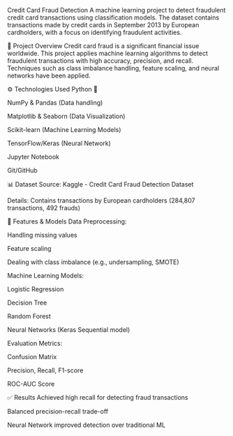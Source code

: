 Credit Card Fraud Detection
A machine learning project to detect fraudulent credit card transactions using classification models. The dataset contains transactions made by credit cards in September 2013 by European cardholders, with a focus on identifying fraudulent activities.

📂 Project Overview
Credit card fraud is a significant financial issue worldwide. This project applies machine learning algorithms to detect fraudulent transactions with high accuracy, precision, and recall. Techniques such as class imbalance handling, feature scaling, and neural networks have been applied.

⚙️ Technologies Used
Python 🐍

NumPy & Pandas (Data handling)

Matplotlib & Seaborn (Data Visualization)

Scikit-learn (Machine Learning Models)

TensorFlow/Keras (Neural Network)

Jupyter Notebook

Git/GitHub

📊 Dataset
Source: Kaggle - Credit Card Fraud Detection Dataset

Details: Contains transactions by European cardholders (284,807 transactions, 492 frauds)

🚀 Features & Models
Data Preprocessing:

Handling missing values

Feature scaling

Dealing with class imbalance (e.g., undersampling, SMOTE)

Machine Learning Models:

Logistic Regression

Decision Tree

Random Forest

Neural Networks (Keras Sequential model)

Evaluation Metrics:

Confusion Matrix

Precision, Recall, F1-score

ROC-AUC Score

✅ Results
Achieved high recall for detecting fraud transactions

Balanced precision-recall trade-off

Neural Network improved detection over traditional ML 
